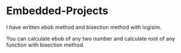 # Embedded-Projects

I have written ebob method and bisection method with logisim.

You can calculate ebob of any two number and calculate root of any function with bisection method.
